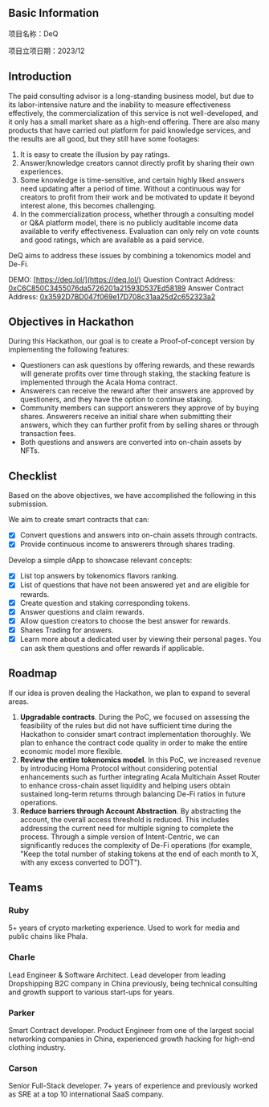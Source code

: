 ## Basic Information

项目名称：DeQ

项目立项日期：2023/12


## Introduction

The paid consulting advisor is a long-standing business model, but due to its labor-intensive nature and the inability to measure effectiveness effectively, the commercialization of this service is not well-developed, and it only has a small market share as a high-end offering. There are also many products that have carried out platform for paid knowledge services, and the results are all good, but they still have some footages:

1. It is easy to create the illusion by pay ratings.
2. Answer/knowledge creators cannot directly profit by sharing their own experiences.
3. Some knowledge is time-sensitive, and certain highly liked answers need updating after a period of time. Without a continuous way for creators to profit from their work and be motivated to update it beyond interest alone, this becomes challenging.
4. In the commercialization process, whether through a consulting model or Q&A platform model, there is no publicly auditable income data available to verify effectiveness. Evaluation can only rely on vote counts and good ratings, which are available as a paid service.

DeQ aims to address these issues by combining a tokenomics model and De-Fi.

DEMO: [https://deq.lol/](https://deq.lol/)
Question Contract Address: [0xC6C850C3455076da5726201a21593D537Ed58189](https://blockscout.mandala.aca-staging.network/address/0xC6C850C3455076da5726201a21593D537Ed58189)
Answer Contract Address: [0x3592D7BD047f069e17D708c31aa25d2c652323a2](https://blockscout.mandala.aca-staging.network/address/0x3592D7BD047f069e17D708c31aa25d2c652323a2)

## Objectives in Hackathon

During this Hackathon, our goal is to create a Proof-of-concept version by implementing the following features:

- Questioners can ask questions by offering rewards, and these rewards will generate profits over time through staking, the stacking feature is implemented through the Acala Homa contract.
- Answerers can receive the reward after their answers are approved by questioners, and they have the option to continue staking.
- Community members can support answerers they approve of by buying shares. Answerers receive an initial share when submitting their answers, which they can further profit from by selling shares or through transaction fees.
- Both questions and answers are converted into on-chain assets by NFTs.

## Checklist

Based on the above objectives, we have accomplished the following in this submission.

We aim to create smart contracts that can:

- [x] Convert questions and answers into on-chain assets through contracts.
- [x] Provide continuous income to answerers through shares trading.

Develop a simple dApp to showcase relevant concepts:

- [x] List top answers by tokenomics flavors ranking.
- [x] List of questions that have not been answered yet and are eligible for rewards.
- [x] Create question and staking corresponding tokens.
- [x] Answer questions and claim rewards.
- [x] Allow question creators to choose the best answer for rewards.
- [x] Shares Trading for answers.
- [x] Learn more about a dedicated user by viewing their personal pages. You can ask them questions and offer rewards if applicable.

## Roadmap

If our idea is proven dealing the Hackathon, we plan to expand to several areas.

1. **Upgradable contracts**. During the PoC, we focused on assessing the feasibility of the rules but did not have sufficient time during the Hackathon to consider smart contract implementation thoroughly. We plan to enhance the contract code quality in order to make the entire economic model more flexible.
2. **Review the entire tokenomics model**. In this PoC, we increased revenue by introducing Homa Protocol without considering potential enhancements such as further integrating Acala Multichain Asset Router to enhance cross-chain asset liquidity and helping users obtain sustained long-term returns through balancing De-Fi ratios in future operations.
3. **Reduce barriers through Account Abstraction**. By abstracting the account, the overall access threshold is reduced. This includes addressing the current need for multiple signing to complete the process. Through a simple version of Intent-Centric, we can significantly reduces the complexity of De-Fi operations (for example, "Keep the total number of staking tokens at the end of each month to X, with any excess converted to DOT").


## Teams

### Ruby

5+ years of crypto marketing experience. Used to work for media and public chains like Phala.

### Charle

Lead Engineer & Software Architect. Lead developer from leading Dropshipping B2C company in China previously, being technical consulting and growth support to various start-ups for years.

### Parker

Smart Contract developer. Product Engineer from one of the largest social networking companies in China, experienced growth hacking for high-end clothing industry.

### Carson

Senior Full-Stack developer. 7+ years of experience and previously worked as SRE at a top 10 international SaaS company.
